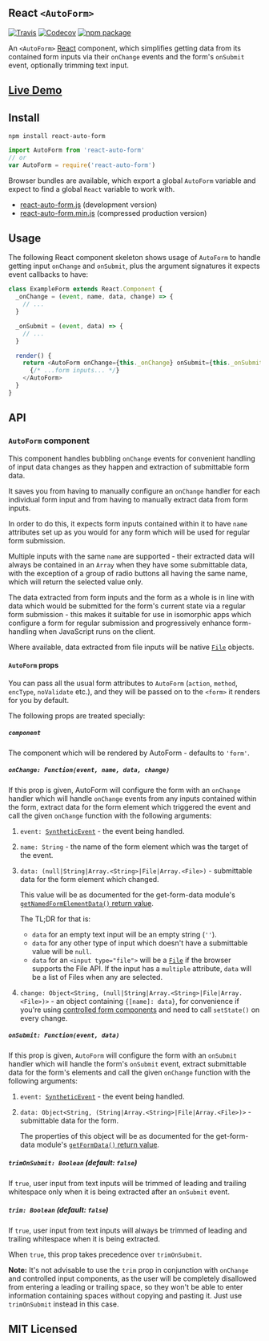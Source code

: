 ## React `<AutoForm>`

[![Travis][build-badge]][build]
[![Codecov][coverage-badge]][coverage]
[![npm package][npm-badge]][npm]

An `<AutoForm>` [React](http://facebook.github.io/react/) component, which simplifies getting data from its contained form inputs via their `onChange` events and the form's `onSubmit` event, optionally trimming text input.

## [Live Demo](http://insin.github.io/react-auto-form/)

## Install

```
npm install react-auto-form
```

```javascript
import AutoForm from 'react-auto-form'
// or
var AutoForm = require('react-auto-form')
```

Browser bundles are available, which export a global `AutoForm` variable and expect to find a global ``React`` variable to work with.

* [react-auto-form.js](https://unpkg.com/react-auto-form/umd/react-auto-form.js) (development version)
* [react-auto-form.min.js](https://unpkg.com/react-auto-form/umd/react-auto-form.min.js) (compressed production version)

## Usage

The following React component skeleton shows usage of `AutoForm` to handle getting input `onChange` and `onSubmit`, plus the argument signatures it expects event callbacks to have:

```javascript
class ExampleForm extends React.Component {
  _onChange = (event, name, data, change) => {
    // ...
  }

  _onSubmit = (event, data) => {
    // ...
  }

  render() {
    return <AutoForm onChange={this._onChange} onSubmit={this._onSubmit} trimOnSubmit>
      {/* ...form inputs... */}
    </AutoForm>
  }
}
```

## API

### `AutoForm` component

This component handles bubbling `onChange` events for convenient handling of input data changes as they happen and extraction of submittable form data.

It saves you from having to manually configure an `onChange` handler for each individual form input and from having to manually extract data from form inputs.

In order to do this, it expects form inputs contained within it to have `name` attributes set up as you would for any form which will be used for regular form submission.

Multiple inputs with the same `name` are supported - their extracted data will always be contained in an `Array` when they have some submittable data, with the exception of a group of radio buttons all having the same name, which will return the selected value only.

The data extracted from form inputs and the form as a whole is in line with data which would be submitted for the form's current state via a regular form submission - this makes it suitable for use in isomorphic apps which configure a form for regular submission and progressively enhance form-handling when JavaScript runs on the client.

Where available, data extracted from file inputs will be native [`File`](https://developer.mozilla.org/en-US/docs/Web/API/File) objects.

#### `AutoForm` props

You can pass all the usual form attributes to `AutoForm` (`action`, `method`, `encType`, `noValidate` etc.), and they will be passed on to the `<form>` it renders for you by default.

The following props are treated specially:

##### `component`

The component which will be rendered by AutoForm - defaults to `'form'`.

##### `onChange: Function(event, name, data, change)`

If this prop is given, AutoForm will configure the form with an `onChange` handler which will handle `onChange` events from any inputs contained within the form, extract data for the form element which triggered the event and call the given `onChange` function with the following arguments:

1. `event: `[`SyntheticEvent`](http://facebook.github.io/react/docs/events.html#syntheticevent) - the event being handled.

2. `name: String` - the name of the form element which was the target of the event.

3. `data: (null|String|Array.<String>|File|Array.<File>)` - submittable data for the form element which changed.

   This value will be as documented for the get-form-data module's [`getNamedFormElementData()` return value](https://github.com/insin/get-form-data#return-type-nullstringarraystring).

   The TL;DR for that is:

   * `data` for an empty text input will be an empty string (`''`).
   * `data` for any other type of input which doesn't have a submittable value will be `null`.
   * `data` for an `<input type="file">` will be a [`File`](https://developer.mozilla.org/en-US/docs/Web/API/File) if the browser supports the File API. If the input has a `multiple` attribute, `data` will be a list of Files when any are selected.

4. `change: Object<String, (null|String|Array.<String>|File|Array.<File>)>` - an object containing `{[name]: data}`, for convenience if you're using [controlled form components](http://facebook.github.io/react/docs/forms.html#controlled-components) and need to call `setState()` on every change.

##### `onSubmit: Function(event, data)`

If this prop is given, `AutoForm` will configure the form with an `onSubmit` handler which will handle the form's `onSubmit` event, extract submittable data for the form's elements and call the given `onChange` function with the following arguments:

1. `event: `[`SyntheticEvent`](http://facebook.github.io/react/docs/events.html#syntheticevent) - the event being handled.

2. `data: Object<String, (String|Array.<String>|File|Array.<File>)>` - submittable data for the form.

   The properties of this object will be as documented for the get-form-data module's [`getFormData()` return value](https://github.com/insin/get-form-data#return-type-objectstring-stringarraystring).

##### `trimOnSubmit: Boolean` (default: `false`)

If `true`, user input from text inputs will be trimmed of leading and trailing whitespace only when it is being extracted after an `onSubmit` event.

##### `trim: Boolean` (default: `false`)

If `true`, user input from text inputs will always be trimmed of leading and trailing whitespace when it is being extracted.

When `true`, this prop takes precedence over `trimOnSubmit`.

**Note:** It's not advisable to use the `trim` prop in conjunction with `onChange` and controlled input components, as the user will be completely disallowed from entering a leading or trailing space, so they won't be able to enter information containing spaces without copying and pasting it. Just use `trimOnSubmit` instead in this case.

## MIT Licensed

[build-badge]: https://img.shields.io/travis/insin/react-auto-form/master.svg
[build]: https://travis-ci.org/insin/react-auto-form

[coverage-badge]: https://img.shields.io/codecov/c/github/insin/react-auto-form.svg
[coverage]: https://codecov.io/github/insin/react-auto-form

[npm-badge]: https://img.shields.io/npm/v/react-auto-form.svg
[npm]: https://www.npmjs.org/package/react-auto-form

